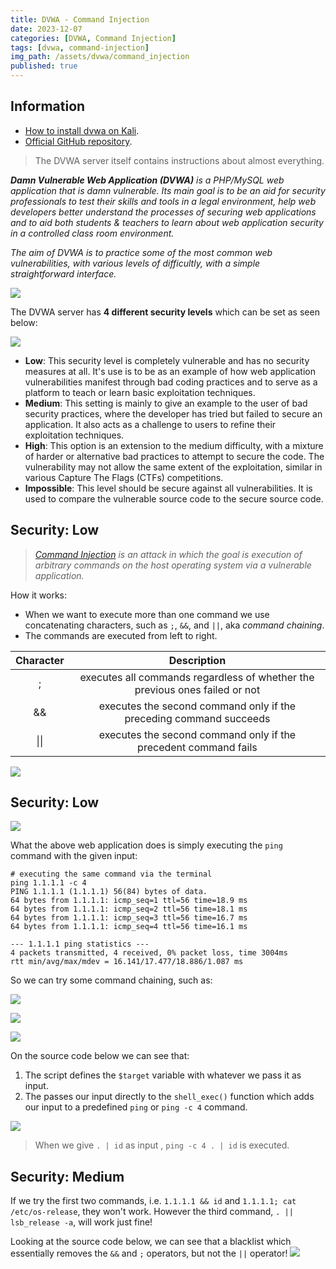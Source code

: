 ```yaml
---
title: DVWA - Command Injection
date: 2023-12-07
categories: [DVWA, Command Injection]
tags: [dvwa, command-injection]
img_path: /assets/dvwa/command_injection
published: true
---
```


## Information

- [How to install dvwa on Kali](https://www.kali.org/tools/dvwa/).
- [Official GitHub repository](https://github.com/digininja/DVWA).

> The DVWA server itself contains instructions about almost everything.

_**Damn Vulnerable Web Application (DVWA)** is a PHP/MySQL web application that is damn vulnerable. Its main goal is to be an aid for security professionals to test their skills and tools in a legal environment, help web developers better understand the processes of securing web applications and to aid both students & teachers to learn about web application security in a controlled class room environment._

_The aim of DVWA is to practice some of the most common web vulnerabilities, with various levels of difficultly, with a simple straightforward interface._

![](dvwa_home.png)

The DVWA server has **4 different security levels** which can be set as seen below:

![](security_levels.png)

- **Low**: This security level is completely vulnerable and has no security measures at all. It's use is to be as an example of how web application vulnerabilities manifest through bad coding practices and to serve as a platform to teach or learn basic exploitation techniques.
- **Medium**: This setting is mainly to give an example to the user of bad security practices, where the developer has tried but failed to secure an application. It also acts as a challenge to users to refine their exploitation techniques.
- **High**: This option is an extension to the medium difficulty, with a mixture of harder or alternative bad practices to attempt to secure the code. The vulnerability may not allow the same extent of the exploitation, similar in various Capture The Flags (CTFs) competitions.
- **Impossible**: This level should be secure against all vulnerabilities. It is used to compare the vulnerable source code to the secure source code.


## Security: Low

> _[Command Injection](https://owasp.org/www-community/attacks/Command_Injection) is an attack in which the goal is execution of arbitrary commands on the host operating system via a vulnerable application._

How it works:
- When we want to execute more than one command we use concatenating characters, such as `;`, `&&`, and `||`, aka *command chaining*.
- The commands are executed from left to right.

| Character | Description |
|:-:|:-:|
| ; | executes all commands regardless of whether the previous ones failed or not
| && | executes the second command only if the preceding command succeeds |
| \|\| | executes the second command only if the precedent command fails |

![](command_chaining.png)

## Security: Low

![](low_ping_command.png)

What the above web application does is simply executing the `ping` command with the given input:

```shell
# executing the same command via the terminal
ping 1.1.1.1 -c 4
PING 1.1.1.1 (1.1.1.1) 56(84) bytes of data.
64 bytes from 1.1.1.1: icmp_seq=1 ttl=56 time=18.9 ms
64 bytes from 1.1.1.1: icmp_seq=2 ttl=56 time=18.1 ms
64 bytes from 1.1.1.1: icmp_seq=3 ttl=56 time=16.7 ms
64 bytes from 1.1.1.1: icmp_seq=4 ttl=56 time=16.1 ms

--- 1.1.1.1 ping statistics ---
4 packets transmitted, 4 received, 0% packet loss, time 3004ms
rtt min/avg/max/mdev = 16.141/17.477/18.886/1.087 ms
```

So we can try some command chaining, such as:

![](low_and_id.jpg)

![](low_os-release.jpg)

![](low_lsb-release.jpg)

On the source code below we can see that:
1. The script defines the `$target` variable with whatever we pass it as input.
2. The passes our input directly to the `shell_exec()` function which adds our input to a predefined `ping` or `ping -c 4` command.

![](low_source_code.jpg)

> When we give `. | id` as input , `ping -c 4 . | id` is executed.

## Security: Medium

If we try the first two commands, i.e. `1.1.1.1 && id` and `1.1.1.1; cat /etc/os-release`, they won't work. However the third command, `. || lsb_release -a`, will work just fine!

Looking at the source code below, we can see that a blacklist which essentially removes the `&&` and `;` operators, but not the `||` operator! 
![](medium_source_code.jpg)




